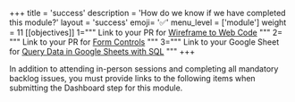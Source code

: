 +++
title = 'success'
description = 'How do we know if we have completed this module?'
layout = 'success'
emoji= '✅'
menu_level = ['module']
weight = 11
[[objectives]]
1="""
Link to your PR for [Wireframe to Web Code](https://github.com/CodeYourFuture/Module-User-Focused-Data/issues/90)
"""
2= """
Link to your PR for [Form Controls](https://github.com/CodeYourFuture/Module-User-Focused-Data/issues/88)
"""
3="""
Link to your Google Sheet for [Query Data in Google Sheets with SQL](https://github.com/CodeYourFuture/Module-User-Focused-Data/issues/104)
"""
+++

In addition to attending in-person sessions and completing all mandatory backlog issues, you must provide links to the following items when submitting the Dashboard step for this module.

